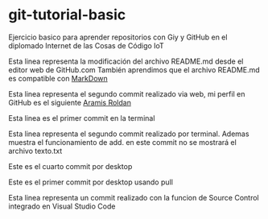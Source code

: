 # git-tutorial-basic
Ejercicio basico para aprender repositorios con Giy y GitHub en el diplomado Internet de las Cosas de Código IoT


Esta linea representa la modificación del archivo README.md desde el editor web de GitHub.com
También aprendimos que el archivo README.md es compatible con [MarkDown](https://stackedit.io/app#) 

Esta linea representa el segundo commit realizado via web, mi perfil en GitHub es el siguiente [Aramis Roldan](https://github.com/settings/profile)

Esta linea es el primer commit en la terminal

Esta linea representa el segundo commit realizado por terminal. Ademas muestra el funcionamiento de add. en este commit no se mostrará el archivo texto.txt

Este es el cuarto commit por desktop

Este es el primer commit por desktop usando pull

Esta linea representa un commit realizado con la funcion de Source Control integrado en Visual Studio Code